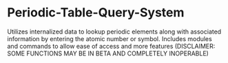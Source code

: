 # Periodic-Table-Query-System
Utilizes internalized data to lookup periodic elements along with associated information by entering the atomic number or symbol. Includes modules and commands to allow ease of access and more features (DISCLAIMER: SOME FUNCTIONS MAY BE IN BETA AND COMPLETELY INOPERABLE)
